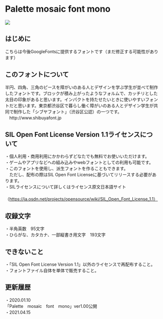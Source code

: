 # Palette mosaic font mono

<img src="./palettemosaicfontmono.jpeg" />

<h2>はじめに</h2>
こちらは今後GoogleFontsに提供するフォントです（まだ修正する可能性があります）<br />

<h2>このフォントについて</h2>
半円、四角、三角のピースを障がいのある人とデザインを学ぶ学生が並べて制作したフォントです。ブロックが積み上がったようなフォルムで、カッチリとした太目の印象があると思います。インパクトを持たせたいときに使いやすいフォントだと思います。東京都渋谷区で暮らし働く障がいのある人とデザイン学生が共同で制作した「シブヤフォント」（渋谷区公認）の一つです。
　http://www.shibuyafont.jp<br />

<h2>SIL Open Font License Version 1.1ライセンスについて</h2>

・個人利用・商用利用にかかわらずどなたでも無料でお使いいただけます。<br />
・ゲームやアプリなどへの組み込みやwebフォントとしての利用も可能です。<br />
・このフォントを使用し、派生フォントを作ることもできます。<br />
　ただし、配布の際はSIL Open Font Licenseに基づいてリリースする必要があります。<br />
・SILライセンスについて詳しくはライセンス原文日本語サイト<br />
　（https://ja.osdn.net/projects/opensource/wiki/SIL_Open_Font_License_1.1）<br />

<h2>収録文字</h2>
・半角英数　95文字<br />
・ひらがな、カタカナ、一部縦書き用文字　193文字<br />

<h2>できないこと</h2>
・「SIL Open Font License Version 1.1」以外のライセンスで再配布すること。<br />
・フォントファイル自体を単体で販売すること。<br />


<h2>更新履歴</h2>

・2020.01.10<br />
「Palette　mosaic　font　mono」ver1.00公開<br />
・2021.04.15<br />

